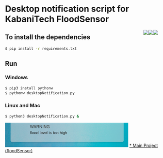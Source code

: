 # Desktop notification script for KabaniTech FloodSensor 

<img align="right" src="https://img.shields.io/badge/Version-1.0-informational?style=flat&color=green" >

<img align="right" src="https://img.shields.io/badge/Python-3.7-informational?style=flat&logo=python&logoColor=white&color=yellow">

<img align="right" src="https://img.shields.io/badge/Platform-heroku-informational?style=flat&logo=heroku&logoColor=white&color=8424bf">


##  To install the dependencies

```sh
$ pip install -r requirements.txt
```

## Run
### Windows
```sh
$ pip3 install pythonw
$ pythonw desktopNotification.py
```

### Linux and Mac
```sh
$ python3 desktopNotification.py &
```

<img src="ss.png">

<a href="https://github.com/kabanitech-makerspace/kabanitechfloodsensor">
* Main Project (floodSensor)
</a>
<br>
